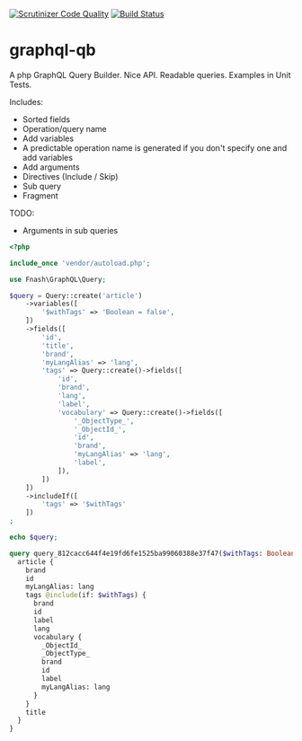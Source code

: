 [![Scrutinizer Code Quality](https://scrutinizer-ci.com/g/fnash/graphql-qb/badges/quality-score.png?b=master)](https://scrutinizer-ci.com/g/fnash/graphql-qb/?branch=master)
[![Build Status](https://scrutinizer-ci.com/g/fnash/graphql-qb/badges/build.png?b=master)](https://scrutinizer-ci.com/g/fnash/graphql-qb/build-status/master)

# graphql-qb
A php GraphQL Query Builder. Nice API. Readable queries. Examples in Unit Tests.

Includes:
- Sorted fields
- Operation/query name
- Add variables
- A predictable operation name is generated if you don't specify one and add variables
- Add arguments
- Directives (Include / Skip)
- Sub query
- Fragment

TODO:
- Arguments in sub queries


```php
<?php

include_once 'vendor/autoload.php';

use Fnash\GraphQL\Query;

$query = Query::create('article')
    ->variables([
        '$withTags' => 'Boolean = false',
    ])
    ->fields([
        'id',
        'title',
        'brand',
        'myLangAlias' => 'lang',
        'tags' => Query::create()->fields([
            'id',
            'brand',
            'lang',
            'label',
            'vocabulary' => Query::create()->fields([
                '_ObjectType_',
                '_ObjectId_',
                'id',
                'brand',
                'myLangAlias' => 'lang',
                'label',
            ]),
        ])
    ])
    ->includeIf([
        'tags' => '$withTags'
    ])
;

echo $query;
```


```graphql
query query_812cacc644f4e19fd6fe1525ba99060388e37f47($withTags: Boolean = false) {
  article {
    brand
    id
    myLangAlias: lang
    tags @include(if: $withTags) {
      brand
      id
      label
      lang
      vocabulary {
        _ObjectId_
        _ObjectType_
        brand
        id
        label
        myLangAlias: lang
      }
    }
    title
  }
}

```

